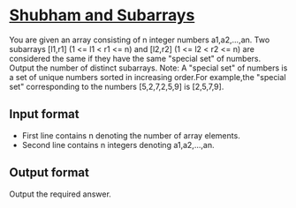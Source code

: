 # [Shubham and Subarrays][link]

You are given an array consisting of n integer numbers a1,a2,...,an. Two subarrays [l1,r1] (1 <= l1 < r1 <= n) and [l2,r2] (1 <= l2 < r2 <= n) are considered the same if they have the same "special set" of numbers. Output the number of distinct subarrays.
Note: A "special set" of numbers is a set of unique numbers sorted in increasing order.For example,the "special set" corresponding to the numbers [5,2,7,2,5,9] is [2,5,7,9].

## Input format

- First line contains n denoting the number of array elements.
- Second line contains n integers denoting a1,a2,...,an.

## Output format

Output the required answer.

[link]: https://www.hackerearth.com/practice/data-structures/hash-tables/basics-of-hash-tables/practice-problems/algorithm/shubham-and-subarrays-325b1e73/

